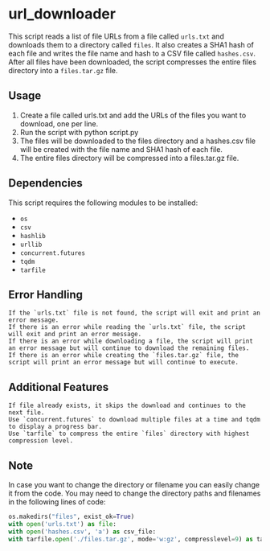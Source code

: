 # url_downloader

This script reads a list of file URLs from a file called `urls.txt` and downloads them to a directory called `files`. It also creates a SHA1 hash of each file and writes the file name and hash to a CSV file called `hashes.csv`. After all files have been downloaded, the script compresses the entire files directory into a `files.tar.gz` file.
## Usage

1. Create a file called urls.txt and add the URLs of the files you want to download, one per line.
2. Run the script with python script.py
3. The files will be downloaded to the files directory and a hashes.csv file will be created with the file name and SHA1 hash of each file.
4. The entire files directory will be compressed into a files.tar.gz file.

## Dependencies

This script requires the following modules to be installed:

* `os`
* `csv`
* `hashlib`
* `urllib`
* `concurrent.futures`
* `tqdm`
* `tarfile`

## Error Handling

    If the `urls.txt` file is not found, the script will exit and print an error message.
    If there is an error while reading the `urls.txt` file, the script will exit and print an error message.
    If there is an error while downloading a file, the script will print an error message but will continue to download the remaining files.
    If there is an error while creating the `files.tar.gz` file, the script will print an error message but will continue to execute.

## Additional Features

    If file already exists, it skips the download and continues to the next file.
    Use `concurrent.futures` to download multiple files at a time and tqdm to display a progress bar.
    Use `tarfile` to compress the entire `files` directory with highest compression level.

## Note

In case you want to change the directory or filename you can easily change it from the code. You may need to change the directory paths and filenames in the following lines of code:

```python
os.makedirs("files", exist_ok=True)
with open('urls.txt') as file:
with open('hashes.csv', 'a') as csv_file:
with tarfile.open('./files.tar.gz', mode='w:gz', compresslevel=9) as tar:
```
